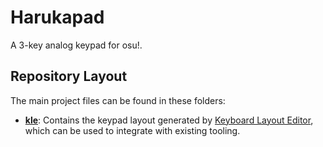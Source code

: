 # Harukapad

A 3-key analog keypad for osu!.

## Repository Layout

The main project files can be found in these folders:

- [**kle**](./kle): Contains the keypad layout generated by [Keyboard Layout Editor](http://www.keyboard-layout-editor.com), which can be used to integrate with existing tooling.
